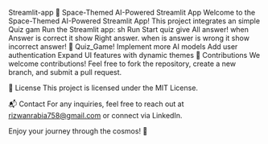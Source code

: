 Streamlit-app
🚀 Space-Themed AI-Powered Streamlit App
Welcome to the Space-Themed AI-Powered Streamlit App! This project integrates an simple Quiz gam
Run the Streamlit app:
sh
Run Start quiz
give All answer!
when Answer is correct it show Right answer.
when is answer is wrong it show incorrect answer!
📌 Quiz_Game!
 Implement more AI models
 Add user authentication
 Expand UI features with dynamic themes
🤝 Contributions
We welcome contributions! Feel free to fork the repository, create a new branch, and submit a pull request.

📜 License
This project is licensed under the MIT License.

📬 Contact
For any inquiries, feel free to reach out at rizwanrabia758@gmail.com or connect via LinkedIn.

Enjoy your journey through the cosmos! 🌠
